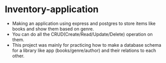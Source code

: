 # Inventory-application

- Making an application using express and postgres to store items like books and show them based on genre.
-  You can do all the CRUD(Create/Read/Update/Delete) operation on them.
 - This project was mainly for practicing how to make a database schema for a library like app (books/genre/author) and their relations to each other.
